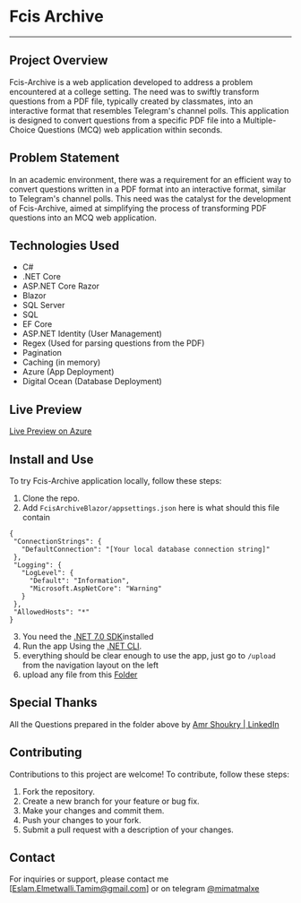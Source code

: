 # Fcis Archive 
---

## Project Overview
Fcis-Archive is a web application developed to address a problem encountered at a college setting. The need was to swiftly transform questions from a PDF file, typically created by classmates, into an interactive format that resembles Telegram's channel polls. This application is designed to convert questions from a specific PDF file into a Multiple-Choice Questions (MCQ) web application within seconds.

## Problem Statement
In an academic environment, there was a requirement for an efficient way to convert questions written in a PDF format into an interactive format, similar to Telegram's channel polls. This need was the catalyst for the development of Fcis-Archive, aimed at simplifying the process of transforming PDF questions into an MCQ web application.

## Technologies Used
- C#
- .NET Core
- ASP.NET Core Razor
- Blazor
- SQL Server
- SQL
- EF Core
- ASP.NET Identity (User Management)
- Regex (Used for parsing questions from the PDF)
- Pagination
- Caching (in memory)
- Azure (App Deployment)
- Digital Ocean (Database Deployment)

## Live Preview
[Live Preview on Azure](https://fcis-archive-blazor.azurewebsites.net)

## Install and Use 
To try Fcis-Archive application locally, follow these steps:
1. Clone the repo.
2. Add `FcisArchiveBlazor/appsettings.json` 
   here is what should this file contain 
 ```
 {
  "ConnectionStrings": {
    "DefaultConnection": "[Your local database connection string]"
  },
  "Logging": {
    "LogLevel": {
      "Default": "Information",
      "Microsoft.AspNetCore": "Warning"
    }
  },
  "AllowedHosts": "*"
}
```
3. You need the [.NET 7.0 SDK](https://dotnet.microsoft.com/en-us/download/dotnet/7.0)installed 
4. Run the app Using the [.NET CLI](https://learn.microsoft.com/en-us/dotnet/core/tools/).
5. everything should be clear enough to use the app, just go to `/upload` from the navigation layout on the left
6. upload any file from this [Folder](https://drive.google.com/drive/folders/1ABybBDinUSADI72-prqyBOow-JEjI_US?usp=sharing)

## Special Thanks 

All the Questions prepared in the folder above by [Amr Shoukry | LinkedIn](https://www.linkedin.com/in/amrshoukry/)

## Contributing
Contributions to this project are welcome! To contribute, follow these steps:
1. Fork the repository.
2. Create a new branch for your feature or bug fix.
3. Make your changes and commit them.
4. Push your changes to your fork.
5. Submit a pull request with a description of your changes.

## Contact
For inquiries or support, please contact me [Eslam.Elmetwalli.Tamim@gmail.com] or on telegram [@mimatmalxe](https://t.me/mimatmalxe)
